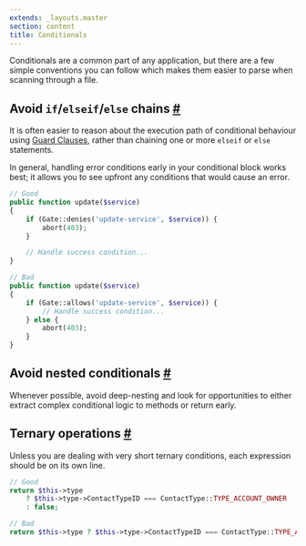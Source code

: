 ```yaml
---
extends: _layouts.master
section: content
title: Conditionals
---
```

Conditionals are a common part of any application, but there are a few simple conventions you can follow which makes them easier to parse when scanning through a file.

## Avoid `if`/`elseif`/`else` chains <a href="#avoid-if-elseif-else-chains" name="avoid-if-elseif-else-chains" class="text-grey">#</a>

It is often easier to reason about the execution path of conditional behaviour using [Guard Clauses](https://refactoring.com/catalog/replaceNestedConditionalWithGuardClauses.html), rather than chaining one or more `elseif` or `else` statements.

In general, handling error conditions early in your conditional block works best; it allows you to see upfront any conditions that would cause an error.

```php
// Good
public function update($service)
{
    if (Gate::denies('update-service', $service)) {
        abort(403);
    }

    // Handle success condition...
}

// Bad
public function update($service)
{
    if (Gate::allows('update-service', $service)) {
        // Handle success condition...
    } else {
        abort(403);
    }
}
```

## Avoid nested conditionals <a href="#avoid-nested-conditionals" name="avoid-nested-conditionals" class="text-grey">#</a>

Whenever possible, avoid deep-nesting and look for opportunities to either extract complex conditional logic to methods or return early.

## Ternary operations <a href="#ternary-operations" name="ternary-operations" class="text-grey">#</a>

Unless you are dealing with very short ternary conditions, each expression should be on its own line.

```php
// Good
return $this->type
    ? $this->type->ContactTypeID === ContactType::TYPE_ACCOUNT_OWNER
    : false;

// Bad
return $this->type ? $this->type->ContactTypeID === ContactType::TYPE_ACCOUNT_OWNER : false;
```
